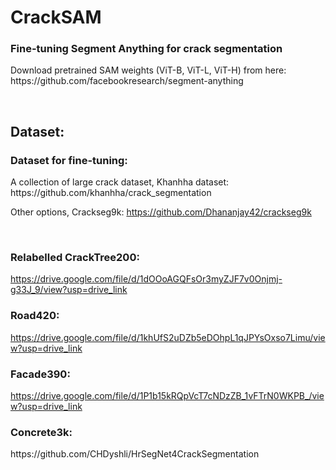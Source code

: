 # CrackSAM
<h3>Fine-tuning Segment Anything for crack segmentation</h3>
Download pretrained SAM weights (ViT-B, ViT-L, ViT-H) from here:
https://github.com/facebookresearch/segment-anything

&nbsp;

<h2> Dataset:</h2>

<h3> Dataset for fine-tuning: </h3>
A collection of large crack dataset, Khanhha dataset: https://github.com/khanhha/crack_segmentation

Other options, Crackseg9k: https://github.com/Dhananjay42/crackseg9k

&nbsp;

<h3>Relabelled CrackTree200:</h3>

https://drive.google.com/file/d/1dOOoAGQFsOr3myZJF7v0Onjmj-g33J_9/view?usp=drive_link
&nbsp;


<h3>Road420:</h3>

https://drive.google.com/file/d/1khUfS2uDZb5eDOhpL1qJPYsOxso7Limu/view?usp=drive_link
&nbsp;

<h3>Facade390:</h3>

https://drive.google.com/file/d/1P1b15kRQpVcT7cNDzZB_1vFTrN0WKPB_/view?usp=drive_link
&nbsp;

<h3>Concrete3k:</h3>
https://github.com/CHDyshli/HrSegNet4CrackSegmentation
